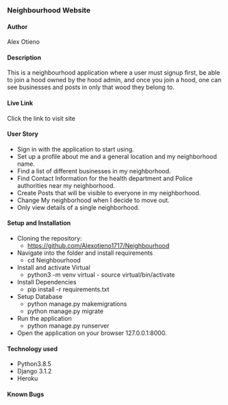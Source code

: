 ### Neighbourhood Website

#### Author
Alex Otieno
#### Description
This is a neighbourhood application where a user must signup first, be able to join a hood owned by the hood admin, and once you join a hood, one can see businesses and posts in only that wood they belong to.

#### Live Link
Click the link to visit site

#### User Story
* Sign in with the application to start using.
* Set up a profile about me and a general location and my neighborhood name.
* Find a list of different businesses in my neighborhood.
* Find Contact Information for the health department and Police authorities near my neighborhood.
* Create Posts that will be visible to everyone in my neighborhood.
* Change My neighborhood when I decide to move out.
* Only view details of a single neighborhood.

#### Setup and Installation
* Cloning the repository:
    * https://github.com/Alexotieno1717/Neighbourhood
* Navigate into the folder and install requirements
    * cd Neighbourhood
* Install and activate Virtual
    * python3 -m venv virtual - source virtual/bin/activate 
* Install Dependencies
    * pip install -r requirements.txt 
* Setup Database
    * python manage.py makemigrations
    * python manage.py migrate 
* Run the application
    * python manage.py runserver 
* Open the application on your browser 127.0.0.1:8000.

#### Technology used
* Python3.8.5
* Django 3.1.2
* Heroku

#### Known Bugs
